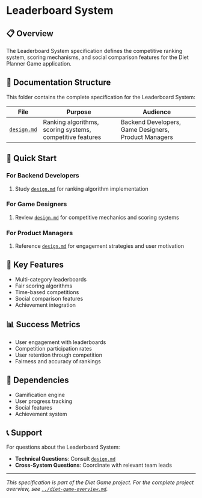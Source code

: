 # Leaderboard System

## 📋 Overview

The Leaderboard System specification defines the competitive ranking system, scoring mechanisms, and social comparison features for the Diet Planner Game application.

## 📁 Documentation Structure

This folder contains the complete specification for the Leaderboard System:

| File | Purpose | Audience |
|------|---------|----------|
| [`design.md`](./design.md) | Ranking algorithms, scoring systems, competitive features | Backend Developers, Game Designers, Product Managers |

## 🚀 Quick Start

### For Backend Developers
1. Study [`design.md`](./design.md) for ranking algorithm implementation

### For Game Designers
1. Review [`design.md`](./design.md) for competitive mechanics and scoring systems

### For Product Managers
1. Reference [`design.md`](./design.md) for engagement strategies and user motivation

## 🔗 Key Features

- Multi-category leaderboards
- Fair scoring algorithms
- Time-based competitions
- Social comparison features
- Achievement integration

## 📊 Success Metrics

- User engagement with leaderboards
- Competition participation rates
- User retention through competition
- Fairness and accuracy of rankings

## 🔄 Dependencies

- Gamification engine
- User progress tracking
- Social features
- Achievement system

## 📞 Support

For questions about the Leaderboard System:
- **Technical Questions**: Consult [`design.md`](./design.md)
- **Cross-System Questions**: Coordinate with relevant team leads

---

*This specification is part of the Diet Game project. For the complete project overview, see [`../diet-game-overview.md`](../diet-game-overview.md).*
